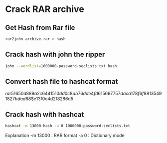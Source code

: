# Crack RAR archive

## Get Hash from Rar file

```bash
rar2john archive.rar > hash
```

## Crack hash with john the ripper

```bash
john --wordlist=1000000-password-seclists.txt hash
```

## Convert hash file to hashcat format

$rar5$16$50d889a2c6441510dd0c8ab76dde4fd6$15$697757daca178f6f88135491827bdad6$8$e13f0c4d2f8286d5

## Crack hash with hashcat

```bash
hashcat -m 13000 hash -a 0 1000000-password-seclists.txt
```

Explanation
-m 13000 : RAR format
-a 0 : Dictionary mode
